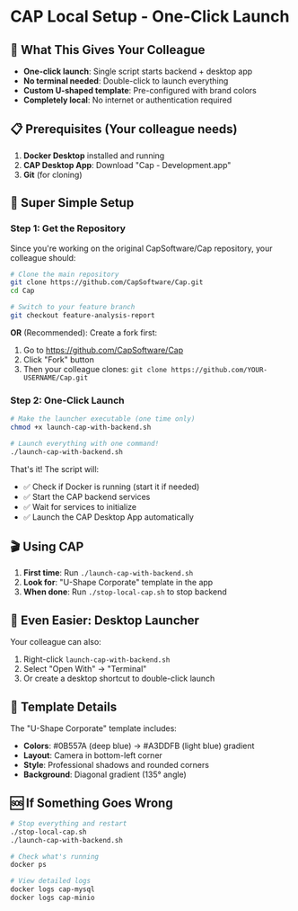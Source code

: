 # CAP Local Setup - One-Click Launch

## 🎯 **What This Gives Your Colleague**
- **One-click launch**: Single script starts backend + desktop app
- **No terminal needed**: Double-click to launch everything
- **Custom U-shaped template**: Pre-configured with brand colors
- **Completely local**: No internet or authentication required

## 📋 **Prerequisites** (Your colleague needs)
1. **Docker Desktop** installed and running
2. **CAP Desktop App**: Download "Cap - Development.app" 
3. **Git** (for cloning)

## 🚀 **Super Simple Setup**

### **Step 1: Get the Repository**
Since you're working on the original CapSoftware/Cap repository, your colleague should:

```bash
# Clone the main repository
git clone https://github.com/CapSoftware/Cap.git
cd Cap

# Switch to your feature branch
git checkout feature-analysis-report
```

**OR** (Recommended): Create a fork first:
1. Go to https://github.com/CapSoftware/Cap
2. Click "Fork" button
3. Then your colleague clones: `git clone https://github.com/YOUR-USERNAME/Cap.git`

### **Step 2: One-Click Launch**
```bash
# Make the launcher executable (one time only)
chmod +x launch-cap-with-backend.sh

# Launch everything with one command!
./launch-cap-with-backend.sh
```

That's it! The script will:
- ✅ Check if Docker is running (start it if needed)
- ✅ Start the CAP backend services
- ✅ Wait for services to initialize
- ✅ Launch the CAP Desktop App automatically

## 🎬 **Using CAP**
1. **First time**: Run `./launch-cap-with-backend.sh`
2. **Look for**: "U-Shape Corporate" template in the app
3. **When done**: Run `./stop-local-cap.sh` to stop backend

## 🔧 **Even Easier: Desktop Launcher**
Your colleague can also:
1. Right-click `launch-cap-with-backend.sh` 
2. Select "Open With" → "Terminal"
3. Or create a desktop shortcut to double-click launch

## 🎨 **Template Details**
The "U-Shape Corporate" template includes:
- **Colors**: #0B557A (deep blue) → #A3DDFB (light blue) gradient
- **Layout**: Camera in bottom-left corner
- **Style**: Professional shadows and rounded corners
- **Background**: Diagonal gradient (135° angle)

## 🆘 **If Something Goes Wrong**
```bash
# Stop everything and restart
./stop-local-cap.sh
./launch-cap-with-backend.sh

# Check what's running
docker ps

# View detailed logs
docker logs cap-mysql
docker logs cap-minio
```